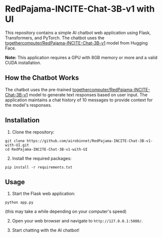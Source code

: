 # RedPajama-INCITE-Chat-3B-v1 with UI

This repository contains a simple AI chatbot web application using Flask, Transformers, and PyTorch. The chatbot uses the [togethercomputer/RedPajama-INCITE-Chat-3B-v1](https://huggingface.co/togethercomputer/RedPajama-INCITE-Chat-3B-v1) model from Hugging Face.

**Note:** This application requires a GPU with 8GB memory or more and a valid CUDA installation.

## How the Chatbot Works

The chatbot uses the pre-trained [togethercomputer/RedPajama-INCITE-Chat-3B-v1](https://huggingface.co/togethercomputer/RedPajama-INCITE-Chat-3B-v1) model to generate text responses based on user input. The application maintains a chat history of 10 messages to provide context for the model's responses.

## Installation

1. Clone the repository:

```
git clone https://github.com/airobinnet/RedPajama-INCITE-Chat-3B-v1-with-UI.git
cd RedPajama-INCITE-Chat-3B-v1-with-UI
```

2. Install the required packages:

```
pip install -r requirements.txt
```

## Usage

1. Start the Flask web application:

```
python app.py
```
(this may take a while depending on your computer's speed)

2. Open your web browser and navigate to `http://127.0.0.1:5000/`.

3. Start chatting with the AI chatbot!